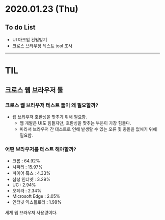 # 2020.01.23 (Thu)

## To do List

-  UI 마크업 컨펌받기
- 크로스 브라우징 테스트 tool 조사

---

# TIL

## 크로스 웹 브라우저 툴

### 크로스 웹 브라우저 테스트 툴이 왜 필요할까?

- 웹 브라우저 호환성을 맞추기 위해 필요함.
  - 웹 개발은 UI도 힘들지만, 호환성을 맞추는 부분이 가장 힘들다.
  - 따라서 브라우저 간 테스트로 인해 발생할 수 있는 오류 및 충돌을 없애기 위해 필요함.

### 어떤 브라우저를 테스트 해야할까?

- 크롬 : 64.92%
- 사파리 : 15.97%
- 파이어 폭스 : 4.33%
- 삼성 인터넷 : 3.29%
- UC : 2.94%
- 오페라 : 2.34%
- Microsoft Edge : 2.05%
- 인터넷 익스플로러 : 1.98%

세계 웹 브라우저 사용량이다.



